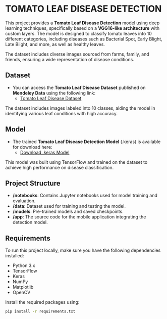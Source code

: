 # TOMATO LEAF DISEASE DETECTION

This project provides a **Tomato Leaf Disease Detection** model using deep learning techniques, specifically based on a **VGG16-like architecture** with custom layers. The model is designed to classify tomato leaves into 10 different categories, including diseases such as Bacterial Spot, Early Blight, Late Blight, and more, as well as healthy leaves. 

The dataset includes diverse images sourced from farms, family, and friends, ensuring a wide representation of disease conditions.

## Dataset

- You can access the **Tomato Leaf Disease Dataset** published on **Mendeley Data** using the following link:
  - [Tomato Leaf Disease Dataset](https://data.mendeley.com/datasets/zfv4jj7855/1)

The dataset includes images labeled into 10 classes, aiding the model in identifying various leaf conditions with high accuracy.

## Model

- The trained **Tomato Leaf Disease Detection Model** (.keras) is available for download here:
  - [Download .keras Model]([https://mega.nz/file/fioS0biB#cLUclg8B0iWeFbqOol-uCAPcqVUWCqFhk0_jEMmSHU4](https://mega.nz/file/vnYE0YBT#cLUclg8B0iWeFbqOol-uCAPcqVUWCqFhk0_jEMmSHU4))

This model was built using TensorFlow and trained on the dataset to achieve high performance on disease classification.

## Project Structure

- **/notebooks**: Contains Jupyter notebooks used for model training and evaluation.
- **/data**: Dataset used for training and testing the model.
- **/models**: Pre-trained models and saved checkpoints.
- **/app**: The source code for the mobile application integrating the detection model.

## Requirements

To run this project locally, make sure you have the following dependencies installed:
- Python 3.x
- TensorFlow
- Keras
- NumPy
- Matplotlib
- OpenCV

Install the required packages using:
```bash
pip install -r requirements.txt
